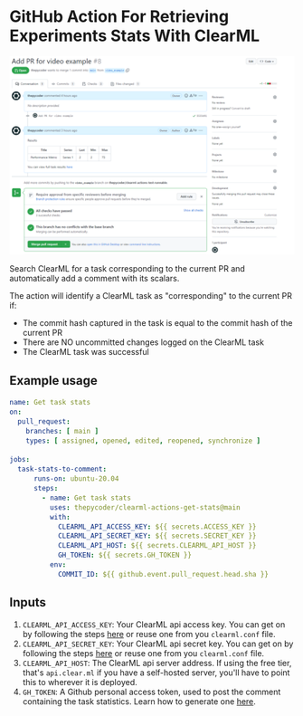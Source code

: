 # GitHub Action For Retrieving Experiments Stats With ClearML

![Screenshot](images/checks_green.png)

Search ClearML for a task corresponding to the current PR and automatically add a comment with its scalars.

The action will identify a ClearML task as "corresponding" to the current PR if:
- The commit hash captured in the task is equal to the commit hash of the current PR
- There are NO uncommitted changes logged on the ClearML task
- The ClearML task was successful

## Example usage

```yaml
name: Get task stats
on:
  pull_request:
    branches: [ main ]
    types: [ assigned, opened, edited, reopened, synchronize ]

jobs:
  task-stats-to-comment:
      runs-on: ubuntu-20.04
      steps:
        - name: Get task stats
          uses: thepycoder/clearml-actions-get-stats@main
          with:
            CLEARML_API_ACCESS_KEY: ${{ secrets.ACCESS_KEY }}
            CLEARML_API_SECRET_KEY: ${{ secrets.SECRET_KEY }}
            CLEARML_API_HOST: ${{ secrets.CLEARML_API_HOST }}
            GH_TOKEN: ${{ secrets.GH_TOKEN }}
          env:
            COMMIT_ID: ${{ github.event.pull_request.head.sha }}
```

## Inputs

1. `CLEARML_API_ACCESS_KEY`: Your ClearML api access key. You can get on by following the steps [here](https://clear.ml/docs/latest/docs/getting_started/ds/ds_first_steps) or reuse one from you `clearml.conf` file. 
2. `CLEARML_API_SECRET_KEY`: Your ClearML api secret key. You can get on by following the steps [here](https://clear.ml/docs/latest/docs/getting_started/ds/ds_first_steps) or reuse one from you `clearml.conf` file. 
3. `CLEARML_API_HOST`: The ClearML api server address. If using the free tier, that's `api.clear.ml` if you have a self-hosted server, you'll have to point this to wherever it is deployed.
4. `GH_TOKEN`: A Github personal access token, used to post the comment containing the task statistics. Learn how to generate one [here](https://docs.github.com/en/authentication/keeping-your-account-and-data-secure/creating-a-personal-access-token).